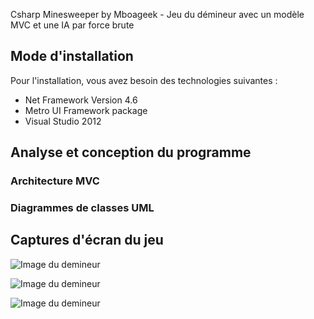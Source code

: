 Csharp Minesweeper by Mboageek - Jeu du démineur avec un modèle MVC et une IA par force brute

## Mode d'installation

Pour l'installation, vous avez besoin des technologies suivantes : 
* Net Framework Version 4.6
* Metro UI Framework package
* Visual Studio 2012

## Analyse et conception du programme

### Architecture MVC


### Diagrammes de classes UML


##  Captures d'écran du jeu
![Image du demineur](https://raw.githubusercontent.com/BlackstarMC97/dit_mboageek_demineur/master/Super%20Demineur/Images/demineur1.JPG)

![Image du demineur](https://raw.githubusercontent.com/BlackstarMC97/dit_mboageek_demineur/master/Super%20Demineur/Images/demineur4.JPG)

![Image du demineur](https://raw.githubusercontent.com/BlackstarMC97/dit_mboageek_demineur/master/Super%20Demineur/Images/demineur5.JPG)
